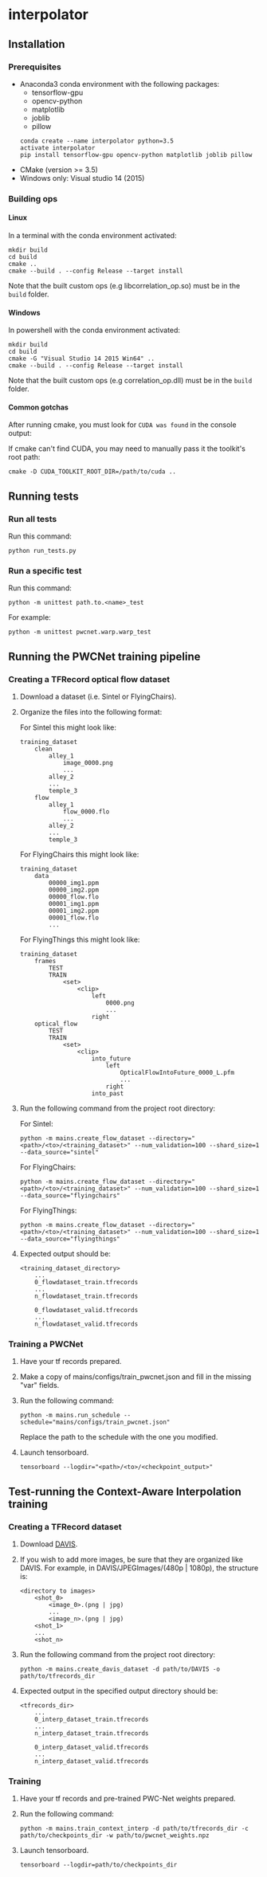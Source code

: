 # interpolator

## Installation

### Prerequisites

*   Anaconda3 conda environment with the following packages:
    *   tensorflow-gpu
    *   opencv-python
    *   matplotlib
    *   joblib
    *   pillow
    ```
    conda create --name interpolator python=3.5
    activate interpolator
    pip install tensorflow-gpu opencv-python matplotlib joblib pillow
    ```
*   CMake (version >= 3.5)
*   Windows only: Visual studio 14 (2015)

### Building ops

#### Linux

In a terminal with the conda environment activated:

```
mkdir build
cd build
cmake ..
cmake --build . --config Release --target install
```

Note that the built custom ops (e.g libcorrelation_op.so) must be in the `build` folder.

#### Windows

In powershell with the conda environment activated:

```
mkdir build
cd build
cmake -G "Visual Studio 14 2015 Win64" ..
cmake --build . --config Release --target install
```

Note that the built custom ops (e.g correlation_op.dll) must be in the `build` folder.

#### Common gotchas

After running cmake, you must look for ```CUDA was found``` in the console output:

If cmake can't find CUDA, you may need to manually pass it the toolkit's root path:

```
cmake -D CUDA_TOOLKIT_ROOT_DIR=/path/to/cuda ..
```

## Running tests

### Run all tests

Run this command:

```
python run_tests.py
```

### Run a specific test

Run this command:

```
python -m unittest path.to.<name>_test
```

For example:

```
python -m unittest pwcnet.warp.warp_test
```

## Running the PWCNet training pipeline

### Creating a TFRecord optical flow dataset

1.  Download a dataset (i.e. Sintel or FlyingChairs).

2.  Organize the files into the following format:

    For Sintel this might look like:
    ```
    training_dataset
        clean
            alley_1
                image_0000.png
                ...
            alley_2
            ...
            temple_3
        flow
            alley_1
                flow_0000.flo
                ...
            alley_2
            ...
            temple_3
    ```
    
    For FlyingChairs this might look like:
    ```
    training_dataset
        data
            00000_img1.ppm
            00000_img2.ppm
            00000_flow.flo
            00001_img1.ppm
            00001_img2.ppm
            00001_flow.flo
            ...
    ```
    
    For FlyingThings this might look like:
    ```
    training_dataset
        frames
            TEST
            TRAIN
                <set>
                    <clip>
                        left
                            0000.png
                            ...
                        right
        optical_flow
            TEST
            TRAIN
                <set>
                    <clip>
                        into_future
                            left
                                OpticalFlowIntoFuture_0000_L.pfm
                                ...
                            right
                        into_past
    ```
    
3.  Run the following command from the project root directory:

    For Sintel:
    ```
    python -m mains.create_flow_dataset --directory="<path>/<to>/<training_dataset>" --num_validation=100 --shard_size=1 --data_source="sintel"
    ```
    
    For FlyingChairs:
    ```
    python -m mains.create_flow_dataset --directory="<path>/<to>/<training_dataset>" --num_validation=100 --shard_size=1 --data_source="flyingchairs"
    ```
    
    For FlyingThings:
    ```
    python -m mains.create_flow_dataset --directory="<path>/<to>/<training_dataset>" --num_validation=100 --shard_size=1 --data_source="flyingthings"
    ```

4.  Expected output should be:

    ```
    <training_dataset_directory>
        ...
        0_flowdataset_train.tfrecords
        ...
        n_flowdataset_train.tfrecords
        
        0_flowdataset_valid.tfrecords
        ...
        n_flowdataset_valid.tfrecords
    ```
    
### Training a PWCNet

1.  Have your tf records prepared.

2.  Make a copy of mains/configs/train_pwcnet.json and fill in the missing "var" fields.

3.  Run the following command:

    ```
    python -m mains.run_schedule --schedule="mains/configs/train_pwcnet.json"
    ```
    
    Replace the path to the schedule with the one you modified.
    
4.  Launch tensorboard.

    ```
    tensorboard --logdir="<path>/<to>/<checkpoint_output>"
    ```

## Test-running the Context-Aware Interpolation training

### Creating a TFRecord dataset

1.  Download [DAVIS](https://davischallenge.org/davis2017/code.html).

2.  If you wish to add more images, be sure that they are organized like DAVIS.
    For example, in DAVIS/JPEGImages/(480p | 1080p), the structure is:

    ```
    <directory to images>
        <shot_0>
            <image_0>.(png | jpg)
            ...
            <image_n>.(png | jpg)
        <shot_1>
        ...
        <shot_n>
    ```
    
3.  Run the following command from the project root directory:

    ```
    python -m mains.create_davis_dataset -d path/to/DAVIS -o path/to/tfrecords_dir
    ```

4.  Expected output in the specified output directory should be:

    ```
    <tfrecords_dir>
        ...
        0_interp_dataset_train.tfrecords
        ...
        n_interp_dataset_train.tfrecords
        
        0_interp_dataset_valid.tfrecords
        ...
        n_interp_dataset_valid.tfrecords
    ```
    
### Training

1.  Have your tf records and pre-trained PWC-Net weights prepared.

2.  Run the following command:

    ```
    python -m mains.train_context_interp -d path/to/tfrecords_dir -c path/to/checkpoints_dir -w path/to/pwcnet_weights.npz
    ```

3.  Launch tensorboard.

    ```
    tensorboard --logdir=path/to/checkpoints_dir
    ```
